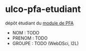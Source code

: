 # ulco-pfa-etudiant

dépôt étudiant du [module de PFA](https://juliendehos.gitlab.io/posts/pfa/index.html)

- NOM : TODO
- PRENOM : TODO
- GROUPE : TODO (WebDSci, I2L)
